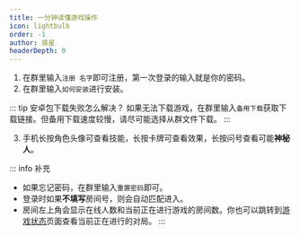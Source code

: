 ```yaml
---
title: 一分钟读懂游戏操作
icon: lightbulb
order: -1
author: 惑星
headerDepth: 0
---
```


1. 在群里输入`注册 名字`即可注册，第一次登录的输入就是你的密码。
2. 在群里输入`如何安装`进行安装。

::: tip 安卓包下载失败怎么解决？
如果无法下载游戏，在群里输入`备用下载`获取下载链接。但备用下载速度较慢，请尽可能选择从群文件下载。
:::

3. 手机长按角色头像可查看技能，长按卡牌可查看效果，长按问号查看可能**神秘人**。

::: info 补充
- 如果忘记密码，在群里输入`重置密码`即可。
- 登录时如果**不填写**房间号，则会自动匹配进入。
- 房间左上角会显示在线人数和当前正在进行游戏的房间数。你也可以跳转到[游戏状态](/game/game_status.md)页面查看当前正在进行的对局。
:::

